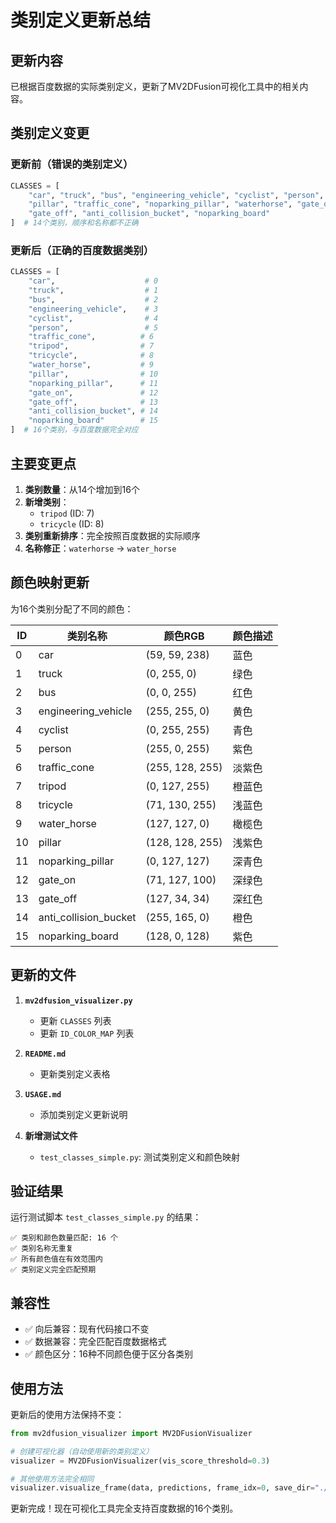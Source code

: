 # 类别定义更新总结

## 更新内容

已根据百度数据的实际类别定义，更新了MV2DFusion可视化工具中的相关内容。

## 类别定义变更

### 更新前（错误的类别定义）
```python
CLASSES = [
    "car", "truck", "bus", "engineering_vehicle", "cyclist", "person", 
    "pillar", "traffic_cone", "noparking_pillar", "waterhorse", "gate_on", 
    "gate_off", "anti_collision_bucket", "noparking_board"
]  # 14个类别，顺序和名称都不正确
```

### 更新后（正确的百度数据类别）
```python
CLASSES = [
    "car",                    # 0
    "truck",                  # 1  
    "bus",                    # 2
    "engineering_vehicle",    # 3
    "cyclist",                # 4
    "person",                 # 5
    "traffic_cone",          # 6
    "tripod",                # 7
    "tricycle",              # 8
    "water_horse",           # 9
    "pillar",                # 10
    "noparking_pillar",      # 11
    "gate_on",               # 12
    "gate_off",              # 13
    "anti_collision_bucket", # 14
    "noparking_board"        # 15
]  # 16个类别，与百度数据完全对应
```

## 主要变更点

1. **类别数量**：从14个增加到16个
2. **新增类别**：
   - `tripod` (ID: 7)
   - `tricycle` (ID: 8)
3. **类别重新排序**：完全按照百度数据的实际顺序
4. **名称修正**：`waterhorse` -> `water_horse`

## 颜色映射更新

为16个类别分配了不同的颜色：

| ID | 类别名称 | 颜色RGB | 颜色描述 |
|----|----------|---------|----------|
| 0  | car | (59, 59, 238) | 蓝色 |
| 1  | truck | (0, 255, 0) | 绿色 |
| 2  | bus | (0, 0, 255) | 红色 |
| 3  | engineering_vehicle | (255, 255, 0) | 黄色 |
| 4  | cyclist | (0, 255, 255) | 青色 |
| 5  | person | (255, 0, 255) | 紫色 |
| 6  | traffic_cone | (255, 128, 255) | 淡紫色 |
| 7  | tripod | (0, 127, 255) | 橙蓝色 |
| 8  | tricycle | (71, 130, 255) | 浅蓝色 |
| 9  | water_horse | (127, 127, 0) | 橄榄色 |
| 10 | pillar | (128, 128, 255) | 浅紫色 |
| 11 | noparking_pillar | (0, 127, 127) | 深青色 |
| 12 | gate_on | (71, 127, 100) | 深绿色 |
| 13 | gate_off | (127, 34, 34) | 深红色 |
| 14 | anti_collision_bucket | (255, 165, 0) | 橙色 |
| 15 | noparking_board | (128, 0, 128) | 紫色 |

## 更新的文件

1. **`mv2dfusion_visualizer.py`**
   - 更新 `CLASSES` 列表
   - 更新 `ID_COLOR_MAP` 列表

2. **`README.md`**
   - 更新类别定义表格

3. **`USAGE.md`**
   - 添加类别定义更新说明

4. **新增测试文件**
   - `test_classes_simple.py`: 测试类别定义和颜色映射

## 验证结果

运行测试脚本 `test_classes_simple.py` 的结果：

```
✅ 类别和颜色数量匹配: 16 个
✅ 类别名称无重复
✅ 所有颜色值在有效范围内
✅ 类别定义完全匹配预期
```

## 兼容性

- ✅ 向后兼容：现有代码接口不变
- ✅ 数据兼容：完全匹配百度数据格式
- ✅ 颜色区分：16种不同颜色便于区分各类别

## 使用方法

更新后的使用方法保持不变：

```python
from mv2dfusion_visualizer import MV2DFusionVisualizer

# 创建可视化器（自动使用新的类别定义）
visualizer = MV2DFusionVisualizer(vis_score_threshold=0.3)

# 其他使用方法完全相同
visualizer.visualize_frame(data, predictions, frame_idx=0, save_dir="./output")
```

更新完成！现在可视化工具完全支持百度数据的16个类别。